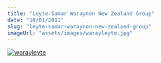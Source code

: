 ```yaml
---
title: "Leyte-Samar Waraynon New Zealand Group"
date: "10/01/2011"
slug: "leyte-samar-waraynon-new-zealand-group"
imageUrl: "assets/images/warayleyte.jpg"
---
```


[![](https://i0.wp.com/santonino-nz.org/wp-content/uploads/2011/01/warayleyte.jpg?resize=624%2C763 "warayleyte")](https://i0.wp.com/santonino-nz.org/wp-content/uploads/2011/01/warayleyte.jpg)